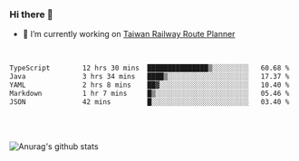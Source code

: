 ### Hi there 👋

- 🔭 I’m currently working on [Taiwan Railway Route Planner](https://github.com/Taiwan-Railway-Route-Planner)

<br/>

<!--START_SECTION:waka-->

```txt
TypeScript        12 hrs 30 mins  ███████████████▒░░░░░░░░░   60.68 %
Java              3 hrs 34 mins   ████▒░░░░░░░░░░░░░░░░░░░░   17.37 %
YAML              2 hrs 8 mins    ██▓░░░░░░░░░░░░░░░░░░░░░░   10.40 %
Markdown          1 hr 7 mins     █▒░░░░░░░░░░░░░░░░░░░░░░░   05.46 %
JSON              42 mins         █░░░░░░░░░░░░░░░░░░░░░░░░   03.40 %
```

<!--END_SECTION:waka-->

<br/>
<br/>

![Anurag's github stats](https://github-readme-stats.vercel.app/api?username=DepickereSven&show_icons=true&theme=tokyonight)



<!--
**DepickereSven/DepickereSven** is a ✨ _special_ ✨ repository because its `README.md` (this file) appears on your GitHub profile.

Here are some ideas to get you started:

- 🔭 I’m currently working on ...
- 🌱 I’m currently learning ...
- 👯 I’m looking to collaborate on ...
- 🤔 I’m looking for help with ...
- 💬 Ask me about ...
- 📫 How to reach me: ...
- 😄 Pronouns: ...
- ⚡ Fun fact: ...
-->
